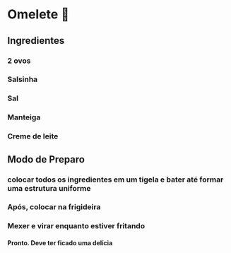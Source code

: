 # Omelete :hatching_chick:

## Ingredientes

### 2 ovos

### Salsinha

### Sal

### Manteiga

### Creme de leite

## Modo de Preparo

### colocar todos os ingredientes em um tigela e bater até formar uma estrutura uniforme

### Após, colocar na frigideira

### Mexer e virar enquanto estiver fritando

#### Pronto. Deve ter ficado uma delícia



